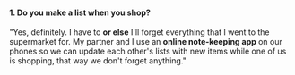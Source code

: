 #### 1. Do you make a list when you shop?
"Yes, definitely. I have to **or else** I'll forget everything that I went to the supermarket for. My partner and I use an **online note-keeping app** on our phones so we can update each other's lists with new items while one of us is shopping, that way we don't forget anything."